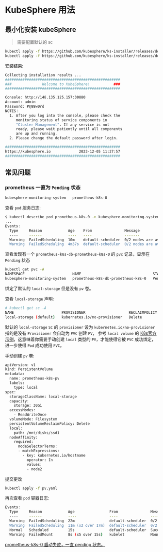 # KubeSphere 用法

## 最小化安装 kubeSphere

> 需要配置默认的 sc

```bash
kubectl apply -f https://github.com/kubesphere/ks-installer/releases/download/v3.4.0/kubesphere-installer.yaml
kubectl apply -f https://github.com/kubesphere/ks-installer/releases/download/v3.4.0/cluster-configuration.yaml
```

安装结果:

```bash
Collecting installation results ...
#####################################################
###              Welcome to KubeSphere!           ###
#####################################################

Console: http://148.135.125.157:30880
Account: admin
Password: P@88w0rd
NOTES：
  1. After you log into the console, please check the
     monitoring status of service components in
     "Cluster Management". If any service is not
     ready, please wait patiently until all components
     are up and running.
  2. Please change the default password after login.

#####################################################
https://kubesphere.io             2023-12-05 11:27:57
#####################################################
```

## 常见问题

### prometheus 一直为 `Pending` 状态

```bash
kubesphere-monitoring-system   prometheus-k8s-0                                    0/2     Pending   0             9m49s
```

查看 `pod` 服务日志:

```bash
$ kubectl describe pod prometheus-k8s-0 -n kubesphere-monitoring-system
...
Events:
  Type     Reason            Age    From               Message
  ----     ------            ----   ----               -------
  Warning  FailedScheduling  10m    default-scheduler  0/2 nodes are available: 2 node(s) didn't find available persistent volumes to bind. preemption: 0/2 nodes are available: 2 Preemption is not helpful for scheduling..
  Warning  FailedScheduling  4m37s  default-scheduler  0/2 nodes are available: 2 node(s) didn't find available persistent volumes to bind. preemption: 0/2 nodes are available: 2 Preemption is not helpful for scheduling..
```

查看发现有一个 `prometheus-k8s-db-prometheus-k8s-0` 的 `pvc` 记录，显示在 `Pending` 状态

```bash
kubectl get pvc -A
NAMESPACE                      NAME                                 STATUS    VOLUME   CAPACITY   ACCESS MODES   STORAGECLASS    AGE
kubesphere-monitoring-system   prometheus-k8s-db-prometheus-k8s-0   Pending                                      local-storage   11m
```

绑定了默认的 `local-storage` 但是没有 `pv` 卷。

查看 `local-storage` 声明:

```bash
# kubectl get sc -A
NAME                      PROVISIONER                    RECLAIMPOLICY   VOLUMEBINDINGMODE      ALLOWVOLUMEEXPANSION   AGE
local-storage (default)   kubernetes.io/no-provisioner   Delete          WaitForFirstConsumer   false                  20h
```

默认的 `local-storage` `SC` 的 `provisioner` 设为 `kubernetes.io/no-provisioner` 指的是没有 `Provisioner` 会自动为 `PVC` 创建 `PV`，
参考 `local volume` 的 [K8s官方示例](https://kubernetes.io/docs/concepts/storage/volumes/#local)，这意味着你需要手动创建 `local` 类型的 `PV`，才能使得它被 `PVC` 成功绑定，进一步使得 `Pod` 成功使用 `PVC`。

手动创建 `pv` 卷:

```bash
apiVersion: v1
kind: PersistentVolume
metadata:
  name: prometheus-k8s-pv
  labels:
    type: local
spec:
  storageClassName: local-storage
  capacity:
    storage: 30Gi
  accessModes:
    - ReadWriteOnce
  volumeMode: Filesystem
  persistentVolumeReclaimPolicy: Delete
  local:
    path: /mnt/disks/ssd1
  nodeAffinity:
    required:
      nodeSelectorTerms:
      - matchExpressions:
        - key: kubernetes.io/hostname
          operator: In
          values:
          - node2
```

提交更改

```bash
kubectl apply -f pv.yaml
```

再次查看 `pod` 容器日志:

```bash
Events:
  Type     Reason            Age                From               Message
  ----     ------            ----               ----               -------
  Warning  FailedScheduling  22m                default-scheduler  0/2 nodes are available: 2 node(s) didn't find available persistent volumes to bind. preemption: 0/2 nodes are available: 2 Preemption is not helpful for scheduling..
  Warning  FailedScheduling  11m (x2 over 17m)  default-scheduler  0/2 nodes are available: 2 node(s) didn't find available persistent volumes to bind. preemption: 0/2 nodes are available: 2 Preemption is not helpful for scheduling..
  Normal   Scheduled         15s                default-scheduler  Successfully assigned kubesphere-monitoring-system/prometheus-k8s-0 to node2
  Warning  FailedMount       8s (x5 over 15s)   kubelet            MountVolume.NewMounter initialization failed for volume "prometheus-k8s-pv" : path "/mnt/disks/ssd1" does not exist
```

[prometheus-k8s-0 启动失败，一直 pending 状态。](https://ask.kubesphere.io/forum/d/5445-prometheus-k8s-0-pending)